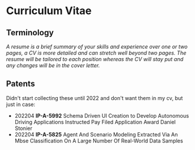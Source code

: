 # Curriculum Vitae

## Terminology

*A resume is a brief summary of your skills and experience over one or two pages, a CV is more detailed and can stretch well beyond two pages. The resume will be tailored to each position whereas the CV will stay put and any changes will be in the cover letter.*

## Patents

Didn't start collecting these until 2022 and don't want them in my cv, but just in case:

* 202204 **IP-A-5992** Schema Driven UI Creation to Develop Autonomous Driving Applications	Instructed	Pay Filed Application Award	Daniel Stonier
* 202204 **IP-A-5825** Agent And Scenario Modeling Extracted Via An Mbse Classification On A Large Number Of Real-World Data Samples
